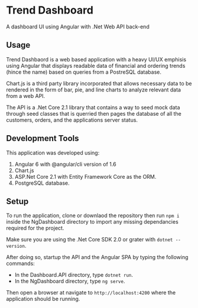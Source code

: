 # Trend Dashboard
A dashboard UI using Angular with .Net Web API back-end

## Usage
Trend Dashbaord is a web based application with a heavy UI/UX emphisis using Angular that displays readable data of financial and ordering trends (hince the name) based on queries from a PostreSQL database.

Chart.js is a third party library incorporated that allows necessary data to be rendered in the form of bar, pie, and line charts to analyze relevant data from a web API.

The API is a .Net Core 2.1 library that contains a way to seed mock data through seed classes that is querried then pages the database of all the customers, orders, and the applications server status. 

## Development Tools
This application was developed using:
1. Angular 6 with @angular/cli version of 1.6
2. Chart.js
3. ASP.Net Core 2.1 with Entity Framework Core as the ORM.
4. PostgreSQL database.

## Setup
To run the application, clone or downlaod the repository then run `npm i` inside the NgDashboard directory to import any missing dependancies required for the project.

Make sure you are using the .Net Core SDK 2.0 or grater with `dotnet --version`. 

After doing so, startup the API and the Angular SPA by typing the following commands: 
- In the Dashboard.API directory, type `dotnet run`.
- In the NgDashboard directory, type `ng serve`.

Then open a browser at navigate to `http://localhost:4200` where the application should be running.
